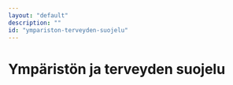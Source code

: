 ```yaml
---
layout: "default"
description: ""
id: "ympariston-terveyden-suojelu"
---
```

# Ympäristön ja terveyden suojelu